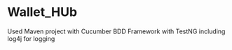 # Wallet_HUb
Used Maven project with Cucumber BDD Framework with TestNG including log4j for logging 

